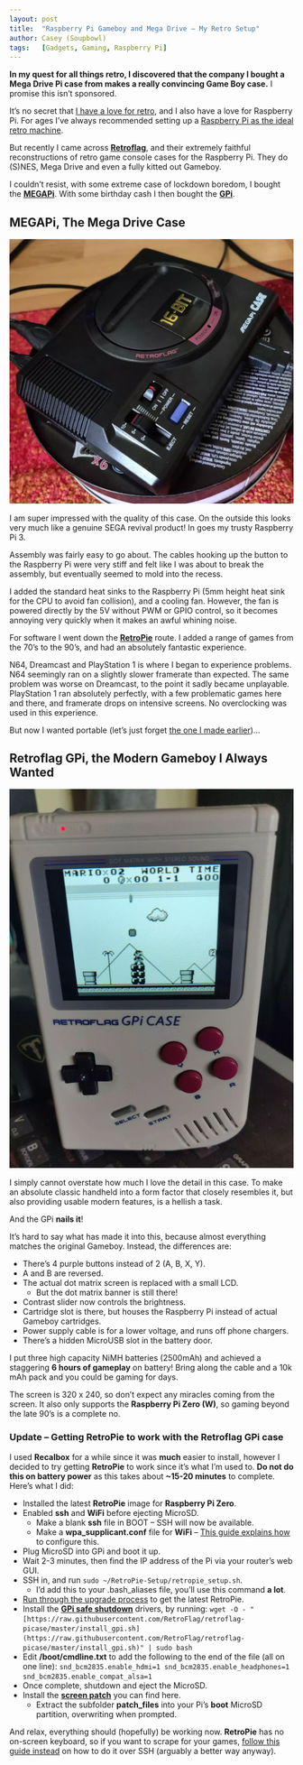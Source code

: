 ```yaml
---
layout: post
title:  "Raspberry Pi Gameboy and Mega Drive – My Retro Setup"
author: Casey (Soupbowl)
tags:   [Gadgets, Gaming, Raspberry Pi]
---
```


**In my quest for all things retro, I discovered that the company I bought a Mega Drive Pi case from makes a really convincing Game Boy case.** I promise this isn’t sponsored.

It’s no secret that [I have a love for retro](https://www.soupbowl.io/projects/revivetoday/), and I also have a love for Raspberry Pi. For ages I’ve always recommended setting up a [Raspberry Pi as the ideal retro machine](https://revive.today/diy/raspberry-pi/).

But recently I came across **[Retroflag](http://www.retroflag.com/)**, and their extremely faithful reconstructions of retro game console cases for the Raspberry Pi. They do (S)NES, Mega Drive and even a fully kitted out Gameboy.

I couldn’t resist, with some extreme case of lockdown boredom, I bought the **[MEGAPi](http://www.retroflag.com/MEGAPi-CASE-M.html)**. With some birthday cash I then bought the **[GPi](http://www.retroflag.com/GPi-CASE.html)**.

## MEGAPi, The Mega Drive Case

![](/assets/img/IMG_20200814_165945-Large-1024x952.webp)

I am super impressed with the quality of this case. On the outside this looks very much like a genuine SEGA revival product! In goes my trusty Raspberry Pi 3.

Assembly was fairly easy to go about. The cables hooking up the button to the Raspberry Pi were very stiff and felt like I was about to break the assembly, but eventually seemed to mold into the recess.

I added the standard heat sinks to the Raspberry Pi (5mm height heat sink for the CPU to avoid fan collision), and a cooling fan. However, the fan is powered directly by the 5V without PWM or GPIO control, so it becomes annoying very quickly when it makes an awful whining noise.

For software I went down the **[RetroPie](https://retropie.org.uk/)** route. I added a range of games from the 70’s to the 90’s, and had an absolutely fantastic experience.

N64, Dreamcast and PlayStation 1 is where I began to experience problems. N64 seemingly ran on a slightly slower framerate than expected. The same problem was worse on Dreamcast, to the point it sadly became unplayable. PlayStation 1 ran absolutely perfectly, with a few problematic games here and there, and framerate drops on intensive screens. No overclocking was used in this experience.

But now I wanted portable (let’s just forget [the one I made earlier](https://revive.today/blog/turn-an-old-or-current-android-phone-into-the-best-handheld-with-retroarch/))…

## Retroflag GPi, the Modern Gameboy I Always Wanted

![](/assets/img/IMG-20200905-WA0014-edited-scaled.webp)

I simply cannot overstate how much I love the detail in this case. To make an absolute classic handheld into a form factor that closely resembles it, but also providing usable modern features, is a hellish a task.

And the GPi **nails it**!

It’s hard to say what has made it into this, because almost everything matches the original Gameboy. Instead, the differences are:

*   There’s 4 purple buttons instead of 2 (A, B, X, Y).
*   A and B are reversed.
*   The actual dot matrix screen is replaced with a small LCD.
    *   But the dot matrix banner is still there!
*   Contrast slider now controls the brightness.
*   Cartridge slot is there, but houses the Raspberry Pi instead of actual Gameboy cartridges.
*   Power supply cable is for a lower voltage, and runs off phone chargers.
*   There’s a hidden MicroUSB slot in the battery door.

I put three high capacity NiMH batteries (2500mAh) and achieved a staggering **6 hours of gameplay** on battery! Bring along the cable and a 10k mAh pack and you could be gaming for days.

The screen is 320 x 240, so don’t expect any miracles coming from the screen. It also only supports the **Raspberry Pi Zero (W)**, so gaming beyond the late 90’s is a complete no.

### Update – Getting RetroPie to work with the Retroflag GPi case

I used **Recalbox** for a while since it was **much** easier to install, however I decided to try getting **RetroPie** to work since it’s what I’m used to. **Do not do this on battery power** as this takes about **~15-20 minutes** to complete. Here’s what I did:

*   Installed the latest **RetroPie** image for **Raspberry Pi Zero**.
*   Enabled **ssh** and **WiFi** before ejecting MicroSD.
    *   Make a blank **ssh** file in BOOT – SSH will now be available.
    *   Make a **wpa\_supplicant.conf** file for **WiFi** – [This guide explains how](https://www.raspberrypi.org/documentation/configuration/wireless/wireless-cli.md) to configure this.
*   Plug MicroSD into GPi and boot it up.
*   Wait 2-3 minutes, then find the IP address of the Pi via your router’s web GUI.
*   SSH in, and run
    `sudo ~/RetroPie-Setup/retropie_setup.sh`.
    *   I’d add this to your .bash\_aliases file, you’ll use this command **a lot**.
*   [Run through the upgrade process](https://retropie.org.uk/docs/Updating-RetroPie/) to get the latest RetroPie.
*   Install the **[GPi safe shutdown](https://github.com/RetroFlag/retroflag-picase)** drivers, by running:
    `wget -O - "[https://raw.githubusercontent.com/RetroFlag/retroflag-picase/master/install_gpi.sh](https://raw.githubusercontent.com/RetroFlag/retroflag-picase/master/install_gpi.sh)" | sudo bash`
*   Edit **/boot/cmdline.txt** to add the following to the end of the file (all on one line):
    `snd_bcm2835.enable_hdmi=1 snd_bcm2835.enable_headphones=1 snd_bcm2835.enable_compat_alsa=1`
*   Once complete, shutdown and eject the MicroSD.
*   Install the **[screen patch](http://download.retroflag.com/)** you can find here.
    *   Extract the subfolder **patch\_files** into your Pi’s **boot** MicroSD partition, overwriting when prompted.

And relax, everything should (hopefully) be working now. **RetroPie** has no on-screen keyboard, so if you want to scrape for your games, [follow this guide instead](https://retropie.org.uk/docs/Scraper/#steven-selphs-scraper) on how to do it over SSH (arguably a better way anyway).
